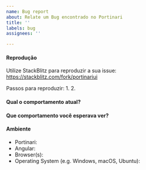 ```yaml
---
name: Bug report
about: Relate um Bug encontrado no Portinari
title: ''
labels: bug
assignees: ''

---
```


#### Reprodução

Utilize StackBlitz para reproduzir a sua issue: https://stackblitz.com/fork/portinariui

Passos para reproduzir:
1. 
2. 
 
#### Qual o comportamento atual?

 
#### Que comportamento você esperava ver?


#### Ambiente

- Portinari:
- Angular:
- Browser(s):
- Operating System (e.g. Windows, macOS, Ubuntu):
